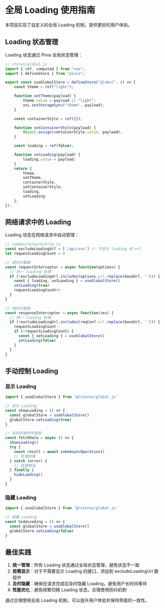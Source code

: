 # 全局 Loading 使用指南

本项目实现了自定义的全局 Loading 机制，提供更好的用户体验。

## Loading 状态管理

Loading 状态通过 Pinia 全局状态管理：

```javascript
// stores/global.js
import { ref, computed } from "vue";
import { defineStore } from "pinia";

export const useGlobalStore = defineStore("global", () => {
    const theme = ref("light");

    function setTheme(payload) {
        theme.value = payload || "light";
        uni.setStorageSync("theme", payload);
    }

    const containerStyle = ref({});

    function setContainerStyle(payload) {
        Object.assign(containerStyle.value, payload);
    }

    const loading = ref(false);

    function setLoading(payload) {
        loading.value = payload;
    }
    return {
        theme,
        setTheme,
        containerStyle,
        setContainerStyle,
        loading,
        setLoading
    };
});
```

## 网络请求中的 Loading

Loading 状态在网络请求中自动管理：

```javascript
// common/network/http.js
const excludeLoadingUrl = ['/api/xxx'] // 不显示 loading 的 url
let requestLoadingCount = 0

// 请求拦截器
const requestInterceptor = async function(options) {
  // 统一 loading 处理
  if (!excludeLoadingUrl.includes(options.url.replace(baseUrl, ''))) {
    const { loading, setLoading } = useGlobalStore()
    setLoading(true)
    requestLoadingCount++
  }
}

// 响应拦截器
const responseInterceptor = async function(res) {
  // 统一 loading 处理
  if (!excludeLoadingUrl.includes(reqConf.url.replace(baseUrl, ''))) {
    requestLoadingCount--
    if (!requestLoadingCount) {
      const { setLoading } = useGlobalStore()
      setLoading(false)
    }
  }
}
```

## 手动控制 Loading

### 显示 Loading

```javascript
import { useGlobalStore } from '@/stores/global.js'

// 显示 Loading
const showLoading = () => {
  const globalStore = useGlobalStore()
  globalStore.setLoading(true)
}

// 在异步操作中使用
const fetchData = async () => {
  showLoading()
  try {
    const result = await someAsyncOperation()
    // 处理结果
  } catch (error) {
    // 处理错误
  } finally {
    hideLoading()
  }
}
```

### 隐藏 Loading

```javascript
import { useGlobalStore } from '@/stores/global.js'

// 隐藏 Loading
const hideLoading = () => {
  const globalStore = useGlobalStore()
  globalStore.setLoading(false)
}
```

## 最佳实践

1. **统一管理**：所有 Loading 状态通过全局状态管理，避免状态不一致
2. **按需显示**：对于不需要显示 Loading 的接口，添加到 excludeLoadingUrl 数组中
3. **及时隐藏**：确保在请求完成后及时隐藏 Loading，避免用户长时间等待
4. **性能优化**：避免频繁切换 Loading 状态，合理使用防抖机制

通过合理使用全局 Loading 机制，可以提升用户体验并保持界面的一致性。
